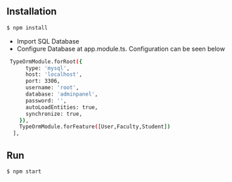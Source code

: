 
## Installation

```bash
$ npm install
```

- Import SQL Database
- Configure Database at app.module.ts. Configuration can be seen below

```bash
 TypeOrmModule.forRoot({
      type: 'mysql',
      host: 'localhost',
      port: 3306,
      username: 'root',
      database: 'adminpanel',
      password: '',
      autoLoadEntities: true,
      synchronize: true,
    }),
    TypeOrmModule.forFeature([User,Faculty,Student])
  ],
```

## Run
```bash
$ npm start
```

